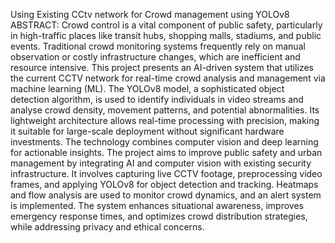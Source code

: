 Using Existing CCtv network for Crowd management using YOLOv8
ABSTRACT:
Crowd control is a vital component of public safety, particularly in high-traffic places like transit hubs, shopping malls, stadiums, and public events. Traditional crowd monitoring systems frequently rely on manual observation or costly infrastructure changes, which are inefficient and resource intensive. This project presents an AI-driven system that utilizes the current CCTV network for real-time crowd analysis and management via machine learning (ML).
The YOLOv8 model, a sophisticated object detection algorithm, is used to identify individuals in video streams and analyse crowd density, movement patterns, and potential abnormalities. Its lightweight architecture allows real-time processing with precision, making it suitable for large-scale deployment without significant hardware investments. The technology combines computer vision and deep learning for actionable insights.
The project aims to improve public safety and urban management by integrating AI and computer vision with existing security infrastructure. It involves capturing live CCTV footage, preprocessing video frames, and applying YOLOv8 for object detection and tracking. Heatmaps and flow analysis are used to monitor crowd dynamics, and an alert system is implemented. The system enhances situational awareness, improves emergency response times, and optimizes crowd distribution strategies, while addressing privacy and ethical concerns.

